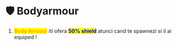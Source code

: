 # 🛡 Bodyarmour

1. <mark style="color:orange;">**Body Armour**</mark> iti ofera <mark style="color:blue;">**50% shield**</mark> atunci cand te spawnezi si il ai equiped !
